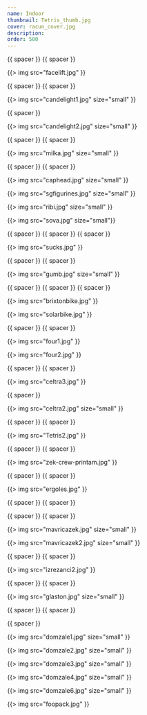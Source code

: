 ```yaml
---
name: Indoor
thumbnail: Tetris_thumb.jpg
cover: racun_cover.jpg
description: 
order: 500
---
```


{{ spacer }} {{ spacer }}

{{> img src="facelift.jpg" }}

{{ spacer }} {{ spacer }}  

{{> img src="candelight1.jpg" size="small" }}

{{ spacer }} 

{{> img src="candelight2.jpg" size="small" }}

{{ spacer }} {{ spacer }}

{{> img src="milka.jpg" size="small" }}

{{ spacer }} {{ spacer }}

{{> img src="caphead.jpg" size="small" }}

{{> img src="sgfigurines.jpg" size="small" }}

{{> img src="ribi.jpg" size="small" }}

{{> img src="sova.jpg" size="small"}}

{{ spacer }} {{ spacer }} {{ spacer }}

{{> img src="sucks.jpg" }}

{{ spacer }} {{ spacer }}

{{> img src="gumb.jpg" size="small" }}

{{ spacer }} {{ spacer }} {{ spacer }}

{{> img src="brixtonbike.jpg" }}

{{> img src="solarbike.jpg" }}

{{ spacer }} {{ spacer }}

{{> img src="four1.jpg" }}

{{> img src="four2.jpg" }}

{{ spacer }} {{ spacer }}

{{> img src="celtra3.jpg" }}

{{ spacer }}

{{> img src="celtra2.jpg" size="small" }}

{{ spacer }} {{ spacer }}

{{> img src="Tetris2.jpg" }}

{{ spacer }} {{ spacer }}

{{> img src="zek-crew-printam.jpg" }}

{{ spacer }} {{ spacer }}

{{> img src="ergoles.jpg" }}

{{ spacer }} {{ spacer }}

{{ spacer }} {{ spacer }}

{{> img src="mavricazek.jpg" size="small" }}

{{> img src="mavricazek2.jpg" size="small" }}

{{ spacer }} {{ spacer }}

{{> img src="izrezanci2.jpg" }}

{{ spacer }} {{ spacer }}

{{> img src="glaston.jpg" size="small" }}

{{ spacer }} {{ spacer }}

{{ spacer }}

{{> img src="domzale1.jpg" size="small" }}

{{> img src="domzale2.jpg" size="small" }}

{{> img src="domzale3.jpg" size="small" }}

{{> img src="domzale4.jpg" size="small" }}

{{> img src="domzale6.jpg" size="small" }}

{{> img src="foopack.jpg" }}